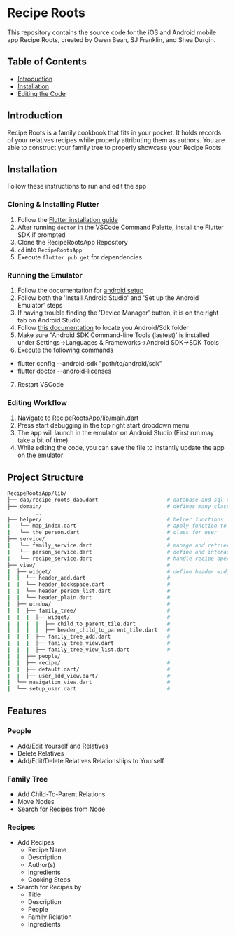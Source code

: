# Recipe Roots

This repository contains the source code for the iOS and Android mobile app Recipe Roots, created by Owen Bean, SJ Franklin, and Shea Durgin.

## Table of Contents

- [Introduction](#Introduction)
- [Installation](#Installation)
- [Editing the Code](#Editing-the-Code)

## Introduction
Recipe Roots is a family cookbook that fits in your pocket. It holds records of your relatives recipes while properly attributing them as authors. You are able to construct your family tree to properly showcase your Recipe Roots.

## Installation
Follow these instructions to run and edit the app  

### Cloning & Installing Flutter
1. Follow the [Flutter installation guide](https://docs.flutter.dev/get-started/install)  
2. After running `doctor` in the VSCode Command Palette, install the Flutter SDK if prompted  
3. Clone the RecipeRootsApp Repository
4. `cd` into `RecipeRootsApp`
5. Execute `flutter pub get` for dependencies

### Running the Emulator
1. Follow the documentation for [android setup](https://flutter.dev/docs/get-started/install/windows#android-setup)  
2. Follow both the 'Install Android Studio' and 'Set up the Android Emulator' steps  
3. If having trouble finding the 'Device Manager' button, it is on the right tab on Android Studio  
4. Follow [this documentation](https://developer.android.com/studio/command-line) to locate you Android/Sdk folder
5. Make sure "Android SDK Command-line Tools (lastest)' is installed under Settings->Languages & Frameworks->Android SDK->SDK Tools  
6. Execute the following commands  
-  flutter config --android-sdk "path/to/android/sdk"
-  flutter doctor --android-licenses

7. Restart VSCode  

### Editing Workflow
1. Navigate to RecipeRootsApp/lib/main.dart  
2. Press start debugging in the top right start dropdown menu
3. The app will launch in the emulator on Android Studio (First run may take a bit of time)  
4. While editing the code, you can save the file to instantly update the app on the emulator

## Project Structure

```bash
RecipeRootsApp/lib/
├── dao/recipe_roots_dao.dart                      # database and sql queries
├── domain/                                        # defines many classes
        ...
├── helper/                                        # helper functions
|   └── map_index.dart                             # apply function to items
|   └── the_person.dart                            # class for user
├── service/                                       # 
|   └── family_service.dart                        # manage and retrieve family tree information
|   └── person_service.dart                        # define and interact with persons
|   └── recipe_service.dart                        # handle recipe operations
├── view/                                          #
|  ├── widget/                                     # define header widgets
|  |  └── header_add.dart                          #
|  |  └── header_backspace.dart                    #
|  |  └── header_person_list.dart                  #
|  |  └── header_plain.dart                        #
|  ├── window/                                     # 
|  |  ├── family_tree/                             #
|  |  |  ├── widget/                               #
|  |  |  |  ├── child_to_parent_tile.dart          #
|  |  |  |  ├── header_child_to_parent_tile.dart   #
|  |  |  ├── family_tree_add.dart                  #
|  |  |  ├── family_tree_view.dart                 #
|  |  |  ├── family_tree_view_list.dart            #
|  |  ├── people/
|  |  ├── recipe/                                  #
|  |  ├── default.dart/                            #
|  |  ├── user_add_view.dart/                      #
|  └── navigation_view.dart                        #
|  └── setup_user.dart                             #
```

## Features

### People

- Add/Edit Yourself and Relatives
- Delete Relatives
- Add/Edit/Delete Relatives Relationships to Yourself

### Family Tree

- Add Child-To-Parent Relations
- Move Nodes
- Search for Recipes from Node

### Recipes

- Add Recipes
  - Recipe Name
  - Description
  - Author(s)
  - Ingredients
  - Cooking Steps
- Search for Recipes by
  - Title
  - Description
  - People
  - Family Relation
  - Ingredients
